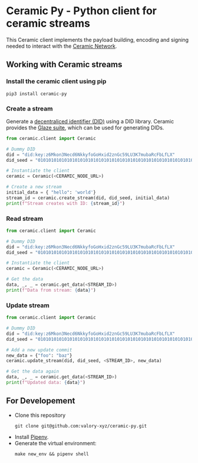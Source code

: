 # Ceramic Py - Python client for ceramic streams

This Ceramic client implements the payload building, encoding and signing needed to interact with the [Ceramic Network](https://ceramic.network/).

## Working with Ceramic streams

### Install the ceramic client using pip

```
pip3 install ceramic-py
```

### Create a stream

Generate a [decentraliced identifier (DID)](https://www.w3.org/TR/did-core/#:~:text=Decentralized%20identifiers%20(DIDs)%20are%20a,the%20controller%20of%20the%20DID) using a DID library. Ceramic provides the [Glaze suite](https://github.com/ceramicstudio/js-glaze), which can be used for generating DIDs.

```python
from ceramic.client import Ceramic

# Dummy DID
did = "did:key:z6Mkon3Necd6NkkyfoGoHxid2znGc59LU3K7mubaRcFbLfLX"
did_seed = "0101010101010101010101010101010101010101010101010101010101010101"

# Instantiate the client
ceramic = Ceramic(<CERAMIC_NODE_URL>)

# Create a new stream
initial_data = { "hello": 'world'}
stream_id = ceramic.create_stream(did, did_seed, initial_data)
print(f"Stream creates with ID: {stream_id}")
```
### Read stream

```python
from ceramic.client import Ceramic

# Dummy DID
did = "did:key:z6Mkon3Necd6NkkyfoGoHxid2znGc59LU3K7mubaRcFbLfLX"
did_seed = "0101010101010101010101010101010101010101010101010101010101010101"

# Instantiate the client
ceramic = Ceramic(<CERAMIC_NODE_URL>)

# Get the data
data, _, _ = ceramic.get_data(<STREAM_ID>)
print(f"Data from stream: {data}")
```

### Update stream

```python
from ceramic.client import Ceramic

# Dummy DID
did = "did:key:z6Mkon3Necd6NkkyfoGoHxid2znGc59LU3K7mubaRcFbLfLX"
did_seed = "0101010101010101010101010101010101010101010101010101010101010101"

# Add a new update commit
new_data = {"foo": "baz"}
ceramic.update_stream(did, did_seed, <STREAM_ID>, new_data)

# Get the data again
data, _, _ = ceramic.get_data(<STREAM_ID>)
print(f"Updated data: {data}")
```

## For Developement

* Clone this repository 
    ```
    git clone git@github.com:valory-xyz/ceramic-py.git
    ```
* Install [Pipenv](https://pipenv.pypa.io/en/latest/).
* Generate the virtual environment:
    ```
    make new_env && pipenv shell
    ```
